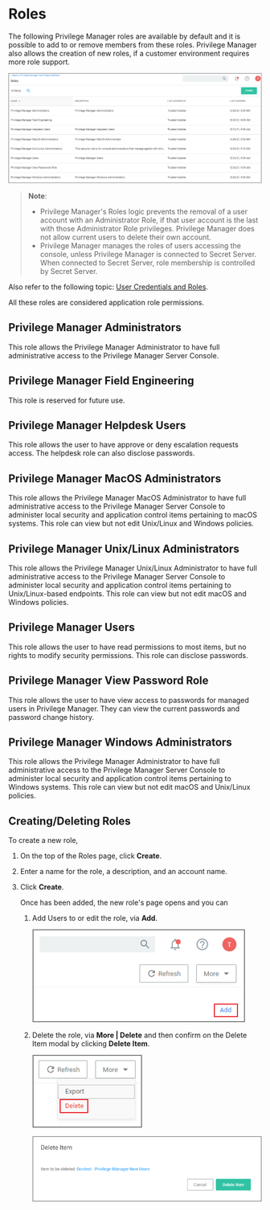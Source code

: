 [title]: # (Roles)
[tags]: # (admin,configuration)
[priority]: # (13)
# Roles

The following Privilege Manager roles are available by default and it is possible to add to or remove members from these roles. Privilege Manager also allows the creation of new roles, if a customer environment requires more role support.

![Roles tab to add, edit, and delete roles](images/config-roles.png "Roles tab to add, edit, and delete roles")

>**Note**:
> * Privilege Manager's Roles logic prevents the removal of a user account with an Administrator Role, if that user account is the last with those Administrator Role privileges. Privilege Manager does not allow current users to delete their own account.
> * Privilege Manager manages the roles of users accessing the console, unless Privilege Manager is connected to Secret Server. When connected to Secret Server, role membership is controlled by Secret Server.

Also refer to the following topic: [User Credentials and Roles](../config/credentials/ui-config-roles-user-credentials.md).

All these roles are considered application role permissions.

## Privilege Manager Administrators

This role allows the Privilege Manager Administrator to have full administrative access to the Privilege Manager Server Console.

## Privilege Manager Field Engineering

This role is reserved for future use.

## Privilege Manager Helpdesk Users

This role allows the user to have approve or deny escalation requests access. The helpdesk role can also disclose passwords.

## Privilege Manager MacOS Administrators

This role allows the Privilege Manager MacOS Administrator to have full administrative access to the Privilege Manager Server Console to administer local security and application control items pertaining to macOS systems. This role can view but not edit Unix/Linux and Windows policies.

## Privilege Manager Unix/Linux Administrators

This role allows the Privilege Manager Unix/Linux Administrator to have full administrative access to the Privilege Manager Server Console to administer local security and application control items pertaining to  Unix/Linux-based endpoints. This role can view but not edit macOS and Windows policies.

## Privilege Manager Users

This role allows the user to have read permissions to most items, but no rights to modify security permissions. This role can disclose passwords.

## Privilege Manager View Password Role

This role allows the user to have view access to passwords for managed users in Privilege Manager. They can view the current passwords and password change history.

## Privilege Manager Windows Administrators

This role allows the Privilege Manager Administrator to have full administrative access to the Privilege Manager Server Console to administer local security and application control items pertaining to Windows systems. This role can view but not edit macOS and Unix/Linux policies.

## Creating/Deleting Roles

To create a new role,

1. On the top of the Roles page, click __Create__.
1. Enter a name for the role, a description, and an account name.
1. Click __Create__.

   Once has been added, the new role's page opens and you can 

   1. Add Users to or edit the role, via __Add__.

      ![add](images/add-users.png "Add users to a role")
   1. Delete the role, via __More | Delete__ and then confirm on the Delete Item modal by clicking __Delete Item__.

      ![delete 1](images/delete-1.png "Delete a role")

      ![delete 2](images/delete-2.png "Confirm to delete a role")
